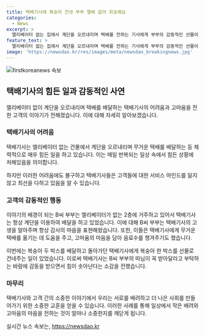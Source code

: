 ```yaml
---
title: 택배기사에 복숭아 건넨 부부 엘베 없어 죄송해요
categories:
  - News
excerpt: >
  엘리베이터 없는 집에서 계단을 오르내리며 택배를 전하는 기사에게 부부의 감동적인 선물이 화제다. 충남 천안시에서 13년간 근무한 A씨가 자주 가는 2층 집에 배달한 복숭아 2박스 속에 감동이 있었다. 엘리베이터가 없어 항상 계단을 이용하는 A씨에게 부부는 음료수로 감사를 표했지만 이번에는 복숭아 한 박스를 선물해 주었다. A씨는 거절하려 했지만 부부의 진심에 감동을 받아 받아들였다. 이 사연은 많은 이들의 관심을 끌고 있다.
feature_text: >
  엘리베이터 없는 집에서 계단을 오르내리며 택배를 전하는 기사에게 부부의 감동적인 선물이 화제다. 충남 천안시에서 13년간 근무한 A씨가 자주 가는 2층 집에 배달한 복숭아 2박스 속에 감동이 있었다. 엘리베이터가 없어 항상 계단을 이용하는 A씨에게 부부는 음료수로 감사를 표했지만 이번에는 복숭아 한 박스를 선물해 주었다. A씨는 거절하려 했지만 부부의 진심에 감동을 받아 받아들였다. 이 사연은 많은 이들의 관심을 끌고 있다.
image: 'https://newsdao.kr/res/images/meta/newsdao_breakingnews.jpg'
---
```


<p><img src="https://newsdao.kr/res/images/meta/newsdao_breakingnews.jpg" alt="firstkoreanews 속보" /></p>

<h2 data-ke-size="size26">택배기사의 힘든 일과 감동적인 사연</h2>

<p data-ke-size="size16">엘리베이터 없이 계단을 오르내리며 택배를 배달하는 택배기사의 어려움과 고마움을 전한 고객의 이야기가 전해졌습니다. 이에 대해 자세히 알아보겠습니다.</p>

<h3>택배기사의 어려움</h3>

<p data-ke-size="size16">택배기사는 엘리베이터 없는 건물에서 계단을 오르내리며 무거운 택배를 배달하는 등 체력적으로 매우 힘든 일을 하고 있습니다. 이는 매일 반복되는 일상 속에서 힘든 상황에 처해있음을 의미합니다.</p>

<p data-ke-size="size16">하지만 이러한 어려움에도 불구하고 택배기사들은 고객들에 대한 서비스 마인드를 잃지 않고 최선을 다하고 있음을 알 수 있습니다.</p>

<h3>고객의 감동적인 행동</h3>

<p data-ke-size="size16">이야기의 배경이 되는 B씨 부부는 엘리베이터가 없는 2층에 거주하고 있어서 택배기사는 항상 계단을 이용하여 배달을 하고 있었습니다. 이에 대해 B씨 부부는 택배기사의 고생을 알아주며 항상 감사의 마음을 표현해왔습니다. 또한, 이들은 택배기사에게 무거운 택배를 옮기는 데 도움을 주고, 고마움의 마음을 담아 음료수를 챙겨주기도 했습니다.</p>

<p data-ke-size="size16">이번에는 복숭아 두 박스를 배달하고 돌아가던 택배기사에게 복숭아 한 박스를 선물로 건네주는 일이 있었습니다. 이로써 택배기사는 B씨 부부의 따님이 꼭 받아달라고 부탁하는 바람에 감동을 받으면서 힘이 솟아난다는 소감을 전했습니다.</p>

<h3>마무리</h3>

<p data-ke-size="size16">택배기사와 고객 간의 소중한 이야기에서 우리는 서로를 배려하고 더 나은 사회를 만들어가기 위한 소중한 교훈을 얻을 수 있습니다. 이러한 사례를 통해 일상에서 작은 배려와 고마움의 마음을 전하는 것이 얼마나 소중한지를 깨닫게 됩니다.</p>
실시간 뉴스 속보는, <a href="https://newsdao.kr" rel="dofollow">https://newsdao.kr</a>


